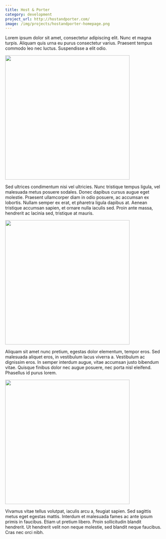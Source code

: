 ```yaml
---
title: Host & Porter
category: development
project_url: http://hostandporter.com/
image: /img/projects/hostandporter-homepage.png
---
```

Lorem ipsum dolor sit amet, consectetur adipiscing elit. Nunc et magna turpis. Aliquam quis urna eu purus consectetur varius. Praesent tempus commodo leo nec luctus. Suspendisse a elit odio.

<img width="400" height="400" src="{{ '/img/projects/hostandporter-site-map.png' | absolute_url }}" alt="">

Sed ultrices condimentum nisi vel ultricies. Nunc tristique tempus ligula, vel malesuada metus posuere sodales. Donec dapibus cursus augue eget molestie. Praesent ullamcorper diam in odio posuere, ac accumsan ex lobortis. Nullam semper ex erat, et pharetra ligula dapibus at. Aenean tristique accumsan sapien, et ornare nulla iaculis sed. Proin ante massa, hendrerit ac lacinia sed, tristique at mauris.

<img width="400" height="400" src="{{ '/img/projects/hostandporter-category.png' | absolute_url }}" alt="">

Aliquam sit amet nunc pretium, egestas dolor elementum, tempor eros. Sed malesuada aliquet eros, in vestibulum lacus viverra a. Vestibulum ac dignissim eros. In semper interdum augue, vitae accumsan justo bibendum vitae. Quisque finibus dolor nec augue posuere, nec porta nisl eleifend. Phasellus id purus lorem.

<img width="400" height="400" src="{{ '/img/projects/hostandporter-product.png' | absolute_url }}" alt="">

Vivamus vitae tellus volutpat, iaculis arcu a, feugiat sapien. Sed sagittis metus eget egestas mattis. Interdum et malesuada fames ac ante ipsum primis in faucibus. Etiam ut pretium libero. Proin sollicitudin blandit hendrerit. Ut hendrerit velit non neque molestie, sed blandit neque faucibus. Cras nec orci nibh.